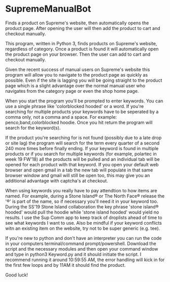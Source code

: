 # SupremeManualBot
Finds a product on Supreme's website, then automatically opens the product page. After opening the user will then add the product to cart and checkout manually.

This program, written in Python 3, finds products on Supreme's website, regardless of category. Once a product is found it will automatically open the product page on your browser. Then the user can add to cart and checkout manually.  

Given the recent success of manual users on Supreme's website this program will allow you to navigate to the product page as quickly as possible. Even if the site is lagging you will be going straight to the product page which is a slight advantage over the normal manual user who navigates from the category page or even the shop home page.  

When you start the program you'll be prompted to enter keywords. You can use a single phrase like 'colorblocked hooded' or a word. If you're searching for multiple products your keywords have to be seperated by a comma only, not a comma and a space. For example: penco,band,colorblocked hoodie. Once you hit return the program will search for the keyword(s).

If the product you're searching for is not found (possibly due to a late drop or site lag) the program will search for the term every quarter of a second 240 more times before finally ending.  If your keyword is found in multiple products or if you search for multiple keywords (for example, polartec in week 19 FW'18) all the products will be pulled and an individual tab will be opened for each product with that keyword. If you open your default web browser and open gmail in a tab the new tab will populate in that same browser window and gmail will still be open too, this may give you an additional advantage with captcha's at checkout. 

When using keywords you really have to pay attendtion to how items are named. For example, during a Stone Island® or The North Face® release the '®' is part of the name, so if necessary you'll need it in your keyword too. During the SS'19 Stone Island collaboration the key phrase 'stone island® hooded' would pull the hoodie while 'stone island hooded' would yield no results. I use the Sup Comm app to keep track of droplists ahead of time to see what keywords I want to use. Also be mindful if your keyword conflicts witn an existing item on the website, try not to be super generic (e.g. tee). 

If you're new to python and don't have an interpreter you can run the code in your computers terminal/command prompt/powershell. Download the script and the necessary modules and then open your command window and type in python3 Keyword.py and it should initiate the script. I recommend running it around 10:59:55 AM, the error handling will kick in for the first few loops and by 11AM it should find the product.

Good luck!
